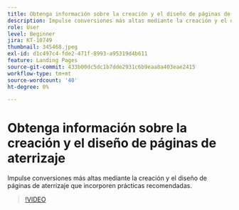 ```yaml
---
title: Obtenga información sobre la creación y el diseño de páginas de aterrizaje
description: Impulse conversiones más altas mediante la creación y el diseño de páginas de aterrizaje que incorporen prácticas recomendadas.
role: User
level: Beginner
jira: KT-10749
thumbnail: 345468.jpeg
exl-id: d1c497c4-fde2-471f-8993-a95319d4b611
feature: Landing Pages
source-git-commit: 433b00dc5dc1b7dde2931c6b9eaa8a403eae2415
workflow-type: tm+mt
source-wordcount: '40'
ht-degree: 0%

---
```


# Obtenga información sobre la creación y el diseño de páginas de aterrizaje

Impulse conversiones más altas mediante la creación y el diseño de páginas de aterrizaje que incorporen prácticas recomendadas.

>[!VIDEO](https://video.tv.adobe.com/v/345468/?quality=12&learn=on)
